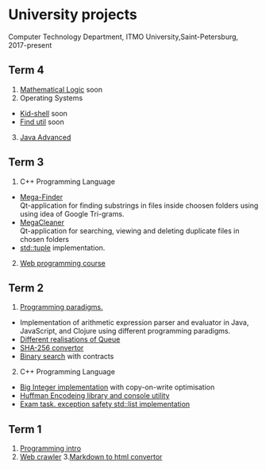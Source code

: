 # University projects
Computer Technology Department, ITMO University,Saint-Petersburg, 2017-present

## Term 4
1. [Mathematical Logic](??) soon
2. Operating Systems
* [Kid-shell](??) soon
* [Find util](??) soon
3. [Java Advanced](https://github.com/mikeTerentev/Java-projects/tree/master/advanced-2019)


## Term 3
1. C++ Programming Language
* [Mega-Finder](https://github.com/mikeTerentev/megaFinder)  
Qt-application  for finding substrings in files inside choosen folders using using idea of Google Tri-grams. 
* [MegaCleaner](https://github.com/mikeTerentev/megaCleaner)  
Qt-application for searching, viewing and  deleting duplicate files in chosen folders
* [std::tuple](https://github.com/mikeTerentev/tuple) implementation.
2. [Web programming course](https://github.com/mikeTerentev/Java-projects/tree/master/Web%20programming)


## Term 2
1. [Programming paradigms.](https://github.com/mikeTerentev/Java-projects/tree/master/Java-2018)
* Implementation of arithmetic expression parser and evaluator in Java, JavaScript, and Clojure using different programming paradigms.
* [Different realisations of Queue](https://github.com/mikeTerentev/Java-projects/tree/master/Java-2018/java/queue)
* [SHA-256 convertor](https://github.com/mikeTerentev/Java-projects/blob/master/Java-2018/java/md5)
* [Binary search](https://github.com/mikeTerentev/Java-projects/tree/master/Java-2018/java/search) with contracts
2. C++ Programming Language
* [Big Integer implementation](https://github.com/hazzus/cpp-bigint) with copy-on-write optimisation
* [Huffman Encodeing library and console utility](https://github.com/mikeTerentev/huffman-archiver-cpp)
* [Exam task. exception safety std::list implementation](https://github.com/mikeTerentev/list)

## Term 1
1. [Programming intro](https://github.com/mikeTerentev/Java-projects/tree/master/Programing-introduction)
2. [Web crawler]()
3.[Markdown to html convertor]()

